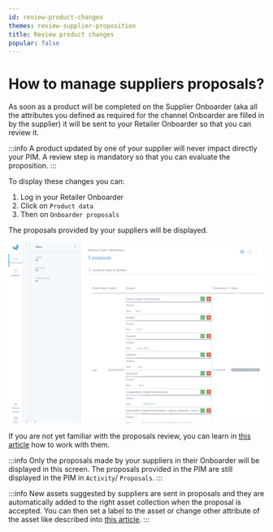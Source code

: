 ```yaml
---
id: review-product-changes
themes: review-supplier-proposition
title: Review product changes
popular: false
---
```


# How to manage suppliers proposals?

As soon as a product will be completed on the Supplier Onboarder (aka all the attributes you defined as required for the channel Onboarder are filled in by the supplier) it will be sent to your Retailer Onboarder so that you can review it.

:::info
A product updated by one of your supplier will never impact directly your PIM. A review step is mandatory so that you can evaluate the proposition.
:::

To display these changes you can:
1. Log in your Retailer Onboarder
1. Click on `Product data`
1. Then on `Onboarder proposals`

The proposals provided by your suppliers will be displayed.

![Proposals list](../img/RETAILER_Proposals.png)

If you are not yet familiar with the proposals review, you can learn in [this article](https://help.akeneo.com/articles/review-products-proposals.html#review-actions-on-proposals) how to work with them.

:::info
Only the proposals made by your suppliers in their Onboarder will be displayed in this screen. The proposals provided in the PIM are still displayed in the PIM in `Activity`/ `Proposals`.
:::

:::info
New assets suggested by suppliers are sent in proposals and they are automatically added to the right asset collection when the proposal is accepted. You can then set a label to the asset or change other attribute of the asset like described into [this article](https://help.akeneo.com/pim/serenity/articles/manage-asset-families.html).
:::
